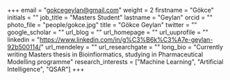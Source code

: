 +++
email = "gokcegeylan@gmail.com" 
weight = 2 
firstname = "Gökce" 
initials = "" 
job_title = "Masters Student" 
lastname = "Geylan" 
orcid = "" 
photo_file = "people/gokce.jpg" 
title = "Gökce Geylan" 
twitter = "" 
google_scholar = "" 
url_blog = "" 
url_homepage = "" 
url_uuprofile = "" 
linkedin = "https://www.linkedin.com/in/g%C3%B6k%C3%A7e-geylan-92b500114/" 
url_mendeley = "" 
url_researchgate = "" 
long_bio = "Currently writing Masters thesis in Bioinfiormatics, studying in Pharmaceutical Modelling programme" 
research_interests = ["Machine Learning", "Artificial Intelligence", "QSAR"] 
+++
